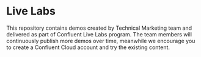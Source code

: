 # Live Labs
This repository contains demos created by Technical Marketing team and delivered as part of Confluent Live Labs program. The team members will continuously publish more demos over time, meanwhile we encourage you to create a Confluent Cloud account and try the existing content.  
